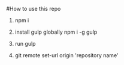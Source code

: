 #How to use this repo

1. npm i

2. install gulp globally npm i -g gulp

3. run gulp

4. git remote set-url origin 'repository name'
